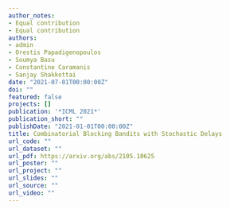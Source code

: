 ```yaml
---
author_notes:
- Equal contribution
- Equal contribution
authors:
- admin
- Orestis Papadigenopoulos
- Soumya Basu
- Constantine Caramanis
- Sanjay Shakkottai
date: "2021-07-01T00:00:00Z"
doi: ""
featured: false
projects: []
publication: '*ICML 2021*'
publication_short: ""
publishDate: "2021-01-01T00:00:00Z"
title: Combinatorial Blocking Bandits with Stochastic Delays
url_code: ""
url_dataset: ""
url_pdf: https://arxiv.org/abs/2105.10625
url_poster: ""
url_project: ""
url_slides: ""
url_source: ""
url_video: ""
---
```


<!--- {{% callout note %}}
Click the *Cite* button above to demo the feature to enable visitors to import publication metadata into their reference management software.
{{% /callout %}}

{{% callout note %}}
Create your slides in Markdown - click the *Slides* button to check out the example.
{{% /callout %}} -->
